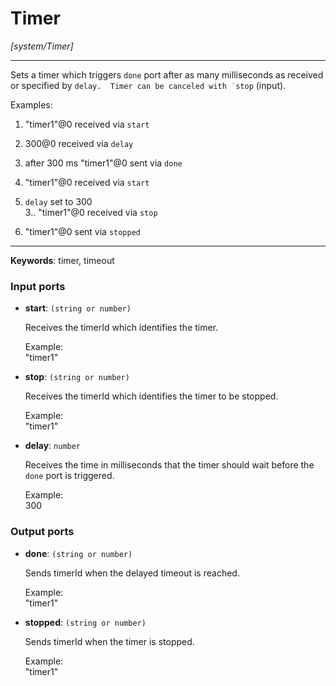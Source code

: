 # Timer

_[system/Timer]_

---

Sets a timer which triggers `done` port after as many milliseconds as received or specified by `delay.  Timer can be canceled with ˙stop` (input).  
  
Examples:  
1. "timer1"@0 received via `start`  
2. 300@0 received via `delay`  
3. after 300 ms "timer1"@0 sent via `done`  
  
1. "timer1"@0 received via `start`  
2. `delay` set to 300  
3.. "timer1"@0 received via `stop`  
4. "timer1"@0 sent via `stopped`  
  

---

__Keywords__: timer, timeout

### Input ports

* __start__: ` (string or number) `


    Receives the timerId which identifies the timer.  
      
    Example:  
    "timer1"  


* __stop__: ` (string or number) `


    Receives the timerId which identifies the timer to be stopped.  
      
      
    Example:  
    "timer1"  


* __delay__: ` number `


    Receives the time in milliseconds that the timer should wait before the `done` port is triggered.  
      
    Example:   
    300  

### Output ports

* __done__: ` (string or number) `


    Sends timerId when the delayed timeout is reached.  
      
    Example:  
    "timer1"   


* __stopped__: ` (string or number) `


    Sends timerId when the timer is stopped.  
      
    Example:  
    "timer1"   

